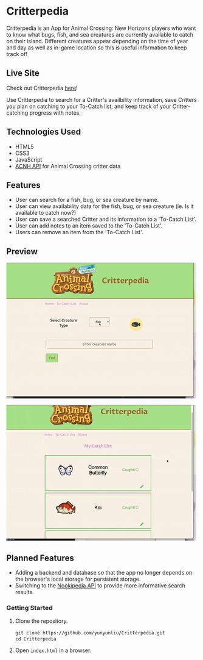 # Critterpedia

Critterpedia is an App for Animal Crossing: New Horizons players who want to know what bugs, fish, and sea creatures are currently available to catch on their island.
Different creatures appear depending on the time of year and day as well as in-game location so this is useful information to keep track of!

## Live Site

Check out Critterpedia [here](https://yunyunliu.github.io/Critterpedia/)!

Use Critterpedia to search for a Critter's availbility information, save Critters you plan on catching to your To-Catch list, and keep track of your Critter-catching progress with notes.

## Technologies Used

- HTML5
- CSS3
- JavaScript
- [ACNH API](http://acnhapi.com/) for Animal Crossing critter data


## Features

- User can search for a fish, bug, or sea creature by name.
- User can view availability data for the fish, bug, or sea creature (ie. Is it available to catch now?)
- User can save a searched Critter and its information to a 'To-Catch List'.
- User can add notes to an item saved to the 'To-Catch List'.
- Users can remove an item from the 'To-Catch List'.

## Preview

![Critterpedia](assets/critterpediaReadMe.gif)

![Critterpedia](assets/critterpediaCatchListReadMe.gif)


## Planned Features

- Adding a backend and database so that the app no longer depends on the browser's local storage for persistent storage.
- Switching to the [Nookipedia API](https://api.nookipedia.com/) to provide more informative search results.

### Getting Started

1. Clone the repository.

    ```shell
    git clone https://github.com/yunyunliu/Critterpedia.git
    cd Critterpedia
    ```

1. Open ```index.html``` in a browser.
